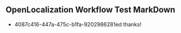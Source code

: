 ## OpenLocalization Workflow Test MarkDown
* 4087c416-447a-475c-b1fa-9202986281ed thanks!

<!--HONumber=Jul16_HO3-->


